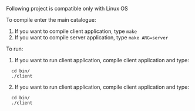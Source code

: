 
Following project is compatible only with Linux OS

To compile enter the main catalogue:
1) If you want to compile client application, type 
  ```make```
2) If you want to compile server application, type
  ```make ARG=server```

To run:
1) If you want to run client application, compile client application and type:
  ```
	cd bin/
	./client
  ```
2) If you want to run client application, compile client application and type:
  ```
	cd bin/
	./client
  ```


